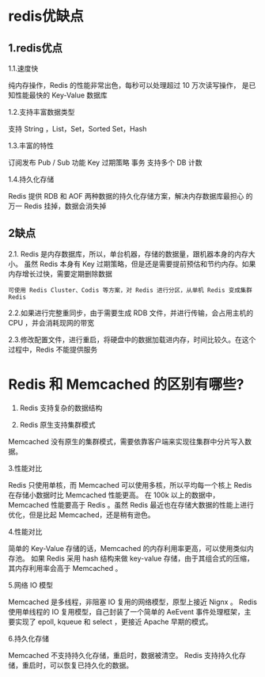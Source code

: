 # redis优缺点

## 1.redis优点

1.1.速度快

纯内存操作，Redis 的性能非常出色，每秒可以处理超过 10 万次读写操作，
是已知性能最快的 Key-Value 数据库
	
1.2.支持丰富数据类型

支持 String ，List，Set，Sorted Set，Hash 

1.3.丰富的特性

订阅发布 Pub / Sub 功能
Key 过期策略
事务
支持多个 DB
计数

1.4.持久化存储

Redis 提供 RDB 和 AOF 两种数据的持久化存储方案，解决内存数据库最担心
的万一 Redis 挂掉，数据会消失掉

## 2缺点

2.1. Redis 是内存数据库，所以，单台机器，存储的数据量，跟机器本身的内存大小。
虽然 Redis 本身有 Key 过期策略，但是还是需要提前预估和节约内存。如果内存增长过快，需要定期删除数据

	可使用 Redis Cluster、Codis 等方案，对 Redis 进行分区，从单机 Redis 变成集群 Redis
	
2.2.如果进行完整重同步，由于需要生成 RDB 文件，并进行传输，会占用主机的 CPU ，并会消耗现网的带宽

2.3.修改配置文件，进行重启，将硬盘中的数据加载进内存，时间比较久。在这个过程中，Redis 不能提供服务

# Redis 和 Memcached 的区别有哪些?

 1. Redis 支持复杂的数据结构
 
 2. Redis 原生支持集群模式
 
 Memcached 没有原生的集群模式，需要依靠客户端来实现往集群中分片写入数据。
 
 3.性能对比
 
 Redis 只使用单核，而 Memcached 可以使用多核，所以平均每一个核上 Redis在存储小数据时比 Memcached 性能更高。
在 100k 以上的数据中，Memcached 性能要高于 Redis 。虽然 Redis 最近也在存储大数据的性能上进行优化，但是比起 Memcached，还是稍有逊色。

4.性能对比

简单的 Key-Value 存储的话，Memcached 的内存利用率更高，可以使用类似内存池。
如果 Redis 采用 hash 结构来做 key-value 存储，由于其组合式的压缩， 其内存利用率会高于 Memcached 。

5.网络 IO 模型

Memcached 是多线程，非阻塞 IO 复用的网络模型，原型上接近 Nignx 。
Redis 使用单线程的 IO 复用模型，自己封装了一个简单的 AeEvent 事件处理框架，主要实现了 epoll, kqueue 和 select ，更接近 Apache 早期的模式。

6.持久化存储

Memcached 不支持持久化存储，重启时，数据被清空。
Redis 支持持久化存储，重启时，可以恢复已持久化的数据。
 
 




















